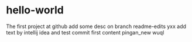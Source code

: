 # hello-world
The first project at github
add some desc on branch readme-edits yxx
add text by intellij idea and test commit
first content
pingan_new
wuql
